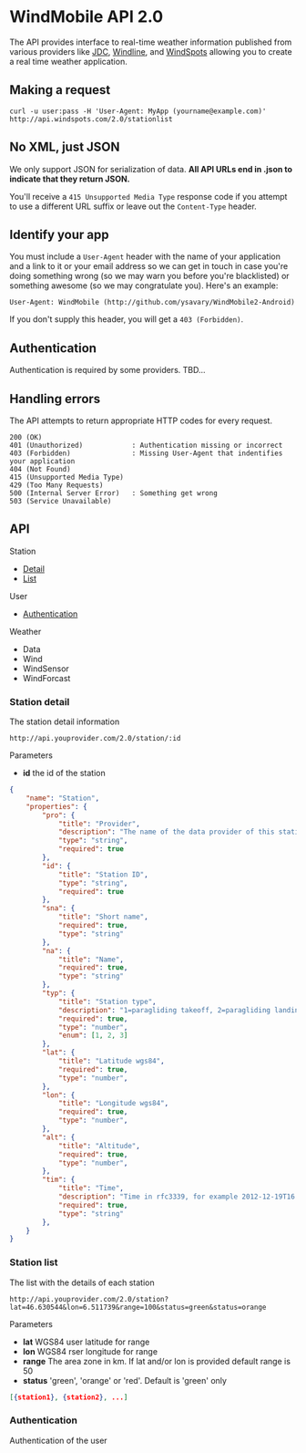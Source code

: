 WindMobile API 2.0
==================

The API provides interface to real-time weather information published from various providers like [JDC](http://meteo.jdc.ch), [Windline](http://www.windline.ch), and [WindSpots](http://windspots.com) allowing you to create a real time weather application.


Making a request
----------------

```shell
curl -u user:pass -H 'User-Agent: MyApp (yourname@example.com)' http://api.windspots.com/2.0/stationlist
```


No XML, just JSON
-----------------

We only support JSON for serialization of data. **All API URLs end in .json to indicate that they return JSON.**

You'll receive a `415 Unsupported Media Type` response code if you attempt to use a different URL suffix or leave out the `Content-Type` header.


Identify your app
-----------------

You must include a `User-Agent` header with the name of your application and a link to it or your email address so we can get in touch in case you're doing something wrong (so we may warn you before you're blacklisted) or something awesome (so we may congratulate you). Here's an example:

    User-Agent: WindMobile (http://github.com/ysavary/WindMobile2-Android)

If you don't supply this header, you will get a `403 (Forbidden)`.


Authentication
--------------

Authentication is required by some providers. TBD...


Handling errors
---------------

The API attempts to return appropriate HTTP codes for every request.

    200 (OK)  
    401 (Unauthorized)	          : Authentication missing or incorrect  
    403 (Forbidden)               : Missing User-Agent that indentifies your application  
    404 (Not Found)  
    415 (Unsupported Media Type)  
    429 (Too Many Requests)  
    500 (Internal Server Error)   : Something get wrong  
    503 (Service Unavailable)  


API
---

Station

- [Detail](#station_detail)
- [List](#station_list)

User

- [Authentication](#user_authentication)

Weather

- Data
- Wind
- WindSensor
- WindForcast


### <a id="station_detail"></a> Station detail

The station detail information

    http://api.youprovider.com/2.0/station/:id 

Parameters

* **id** the id of the station    

```json
{
    "name": "Station",
    "properties": {
        "pro": {
            "title": "Provider",
            "description": "The name of the data provider of this station",
            "type": "string",
            "required": true
        },
        "id": {
            "title": "Station ID",
            "type": "string",
            "required": true
        },
        "sna": {
            "title": "Short name",
            "required": true,
            "type": "string"
        },
        "na": {
            "title": "Name",
            "required": true,
            "type": "string"
        },
        "typ": {
            "title": "Station type",
            "description": "1=paragliding takeoff, 2=paragliding landing, 3=sailing",
            "required": true,
            "type": "number",
            "enum": [1, 2, 3]
        },
        "lat": {
            "title": "Latitude wgs84",
            "required": true,
            "type": "number",
        },
        "lon": {
            "title": "Longitude wgs84",
            "required": true,
            "type": "number",
        },
        "alt": {
            "title": "Altitude",
            "required": true,
            "type": "number",
        },
        "tim": {
            "title": "Time",
            "description": "Time in rfc3339, for example 2012-12-19T16:39:57+01:00",
            "required": true,
            "type": "string"
        },
    }
}
```


### <a id="station_list"> Station list

The list with the details of each station

    http://api.youprovider.com/2.0/station?lat=46.630544&lon=6.511739&range=100&status=green&status=orange

Parameters

* **lat** WGS84 user latitude for range  
* **lon** WGS84 rser longitude for range  
* **range** The area zone in km. If lat and/or lon is provided default range is 50
* **status** 'green', 'orange' or 'red'. Default is 'green' only


```json
[{station1}, {station2}, ...]
```  


### Authentication

Authentication of the user





